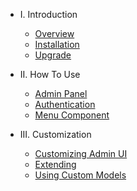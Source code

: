 - I. Introduction
    - [Overview](README.md)
    - [Installation](installation.md)
    - [Upgrade](upgrade.md)

- II. How To Use
    - [Admin Panel](admin-panel.md)
    - [Authentication](admin-authentication.md)
    - [Menu Component](menu.md)

- III. Customization
    - [Customizing Admin UI](customize-admin-ui.md)
    - [Extending](extending.md)
    - [Using Custom Models](models.md)
